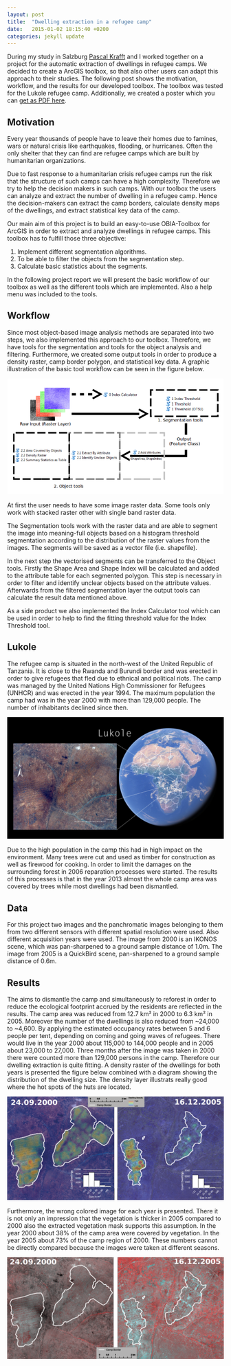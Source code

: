 ```yaml
---
layout: post
title:  "Dwelling extraction in a refugee camp"
date:   2015-01-02 18:15:40 +0200
categories: jekyll update
---
```

During my study in Salzburg [Pascal Krafft](http://pascalkrafft.xyz/) and I worked together on a project for the automatic extraction of dwellings in refugee camps. We decided to create a ArcGIS toolbox, so that also other users can adapt this approach to their studies. The following post shows the motivation, workflow, and the results for our developed toolbox. The toolbox was tested for the Lukole refugee camp. Additionally, we created a poster which you can [get as PDF here](/downloads/Poster_Krafft_Scheckel.pdf).

## Motivation
 
Every year thousands of people have to leave their homes due to famines, wars or natural crisis like earthquakes, flooding, or hurricanes. Often the only shelter that they can find are refugee camps which are built by humanitarian organizations.

Due to fast response to a humanitarian crisis refugee camps run the risk that the structure of such camps can have a high complexity. Therefore we try to help the decision makers in such camps.
With our toolbox the users can analyze and extract the number of dwelling in a refugee camp. Hence the decision-makers can extract the camp borders, calculate density maps of the dwellings, and extract statistical key data of the camp.

Our main aim of this project is to build an easy-to-use OBIA-Toolbox for ArcGIS in order to extract and analyze dwellings in refugee camps. This toolbox has to fulfill those three objective:

1. Implement different segmentation algorithms.
2. To be able to filter the objects from the segmentation step.
3. Calculate basic statistics about the segments.

In the following project report we will present the basic workflow of our toolbox as well as the different tools which are implemented. Also a help menu was included to the tools. 


## Workflow 

Since most object-based image analysis methods are separated into two steps, we also implemented this approach to our toolbox. Therefore, we have tools for the segmentation and tools for the object analysis and filtering. Furthermore, we created some output tools in order to produce a density raster, camp border polygon, and statistical key data. A graphic illustration of the basic tool workflow can be seen in the figure below.

![Description of the workflow](/assets/IP/workflow.png)

At first the user needs to have some image raster data. Some tools only work with stacked raster other with single band raster data.

The Segmentation tools work with the raster data and are able to segment the image into meaning-full objects based on a histogram threshold segmentation according to the distribution of the raster values from the images. The segments will be saved as a vector file (i.e. shapefile).

In the next step the vectorised segments can be transferred to the Object tools. Firstly the Shape Area and Shape Index will be calculated and added to the attribute table for each segmented polygon. This step is necessary in order to filter and identify unclear objects based on the attribute values. Afterwards from the filtered segmentation layer the output tools can calculate the result data mentioned above.

As a side product we also implemented the Index Calculator tool which can be used in order to help to find the fitting threshold value for the Index Threshold tool.



## Lukole 

The refugee camp is situated in the north-west of the United Republic of Tanzania. It is close to the Rwanda and Burundi border and was erected in order to give refugees that fled due to ethnical and political riots. The camp was managed by the United Nations High Commissioner for Refugees (UNHCR) and was erected in the year 1994. The maximum population the camp had was in the year 2000 with more than 129,000 people. The number of inhabitants declined since then.


![Area of interest](/assets/IP/aoi.png)

Due to the high population in the camp this had in high impact on the environment. Many trees were cut and used as timber for construction as well as firewood for cooking. In order to limit the damages on the surrounding forest in 2006 reparation processes were started. The results of this processes is that in the year 2013 almost the whole camp area was covered by trees while most dwellings had been dismantled.

## Data 

For this project two images and the panchromatic images belonging to them from two different sensors with different spatial resolution were used. Also different acquisition years were used. The image from 2000 is an IKONOS scene, which was pan-sharpened to a ground sample distance of 1.0m. The image from 2005 is a QuickBird scene, pan-sharpened to a ground sample distance of 0.6m.



## Results 

The aims to dismantle the camp and simultaneously to reforest in order to reduce the ecological footprint accrued by the residents are reflected in the results. The camp area was reduced from 12.7 km² in 2000 to 6.3 km² in 2005. Moreover the number of the dwellings is also reduced from ~24,000 to ~4,600. By applying the estimated occupancy rates between 5 and 6 people per tent, depending on coming and going waves of refugees. There would live in the year 2000 about 115,000 to 144,000 people and in 2005 about 23,000 to 27,000. Three months after the image was taken in 2000 there were counted more than 129,000 persons in the camp. Therefore our dwelling extraction is quite fitting. A density raster of the dwellings for both years is presented the figure below combined with a diagram showing the distribution of the dwelling size. The density layer illustrats really good where the hot spots of the huts are located.

![Description of the workflow](/assets/IP/result_1.png)

Furthermore, the wrong colored image for each year is presented. There it is not only an impression that the vegetation is thicker in 2005 compared to 2000 also the extracted vegetation mask supports this assumption. In the year 2000 about 38% of the camp area were covered by vegetation. In the year 2005 about 73% of the camp region of 2000. These numbers cannot be directly compared because the images were taken at different seasons.


![Description of the workflow](/assets/IP/result_2.png)






















